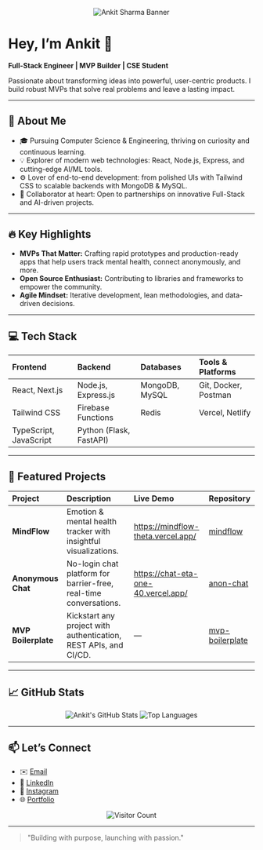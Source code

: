 <!-- PROJECT README TEMPLATE -->

<p align="center">
  <img src="https://raw.githubusercontent.com/AnkitSharmaDev/AnkitSharmaDev/main/assets/banner.png" alt="Ankit Sharma Banner" />
</p>

# Hey, I’m Ankit 👋

**Full-Stack Engineer | MVP Builder | CSE Student**

Passionate about transforming ideas into powerful, user-centric products. I build robust MVPs that solve real problems and leave a lasting impact.

---

## 🚀 About Me

- 🎓 Pursuing Computer Science & Engineering, thriving on curiosity and continuous learning.
- 💡 Explorer of modern web technologies: React, Node.js, Express, and cutting-edge AI/ML tools.
- ⚙️ Lover of end-to-end development: from polished UIs with Tailwind CSS to scalable backends with MongoDB & MySQL.
- 🤝 Collaborator at heart: Open to partnerships on innovative Full-Stack and AI-driven projects.

---

## 🔥 Key Highlights

- **MVPs That Matter:** Crafting rapid prototypes and production-ready apps that help users track mental health, connect anonymously, and more.
- **Open Source Enthusiast:** Contributing to libraries and frameworks to empower the community.
- **Agile Mindset:** Iterative development, lean methodologies, and data-driven decisions.

---

## 💻 Tech Stack

| Frontend              | Backend               | Databases         | Tools & Platforms     |
|:----------------------|:----------------------|:------------------|:----------------------|
| React, Next.js        | Node.js, Express.js   | MongoDB, MySQL    | Git, Docker, Postman  |
| Tailwind CSS          | Firebase Functions    | Redis             | Vercel, Netlify       |
| TypeScript, JavaScript| Python (Flask, FastAPI)|                  |                        |

---

## 🌟 Featured Projects

| Project                      | Description                                                      | Live Demo                      | Repository                            |
|:-----------------------------|:-----------------------------------------------------------------|:-------------------------------|:-------------------------------------|
| **MindFlow**                 | Emotion & mental health tracker with insightful visualizations.  | https://mindflow-theta.vercel.app/ | [mindflow](https://github.com/AnkitSharmaDev/mindflow)  |
| **Anonymous Chat**           | No-login chat platform for barrier-free, real-time conversations. | https://chat-eta-one-40.vercel.app/ | [anon-chat](https://github.com/AnkitSharmaDev/anonymous-chat) |
| **MVP Boilerplate**          | Kickstart any project with authentication, REST APIs, and CI/CD. | —                              | [mvp-boilerplate](https://github.com/AnkitSharmaDev/mvp-boilerplate) |

---

## 📈 GitHub Stats

<p align="center">
  <img src="https://github-readme-stats.vercel.app/api?username=AnkitSharmaDev&show_icons=true&theme=tokyonight&hide_border=true" alt="Ankit's GitHub Stats" />
  <img src="https://github-readme-stats.vercel.app/api/top-langs/?username=AnkitSharmaDev&layout=compact&theme=tokyonight&hide_border=true" alt="Top Languages" />
</p>

---

## 📫 Let’s Connect

- ✉️ [Email](mailto:ankitsharama64604@gmail.com)
- 🔗 [LinkedIn](https://www.linkedin.com/in/ankitsharama/)
- 📸 [Instagram](https://www.instagram.com/ankx.me/)
- 🌐 [Portfolio](https://ankit-portfolio-rosy.vercel.app/)

<p align="center">
  <img src="https://komarev.com/ghpvc/?username=AnkitSharmaDev&color=blue" alt="Visitor Count" />
</p>

---

> "Building with purpose, launching with passion." 
